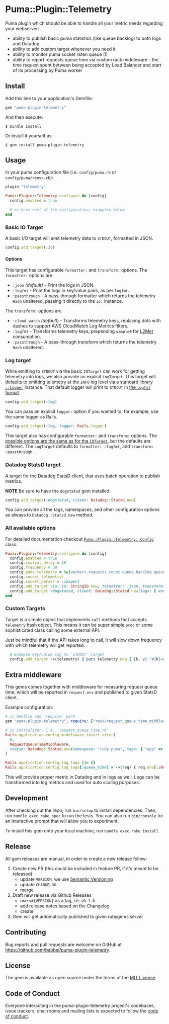 # Puma::Plugin::Telemetry

Puma plugin which should be able to handle all your metric needs regarding your webserver:

- ability to publish basic puma statistics (like queue backlog) to both logs and Datadog
- ability to add custom target whenever you need it
- ability to monitor puma socket listen queue (!)
- ability to report requests queue time via custom rack middleware - the time request spent between being accepted by Load Balancer and start of its processing by Puma worker

## Install

Add this line to your application's Gemfile:

```ruby
gem "puma-plugin-telemetry"
```

And then execute:

```console
$ bundle install
```

Or install it yourself as:

```console
$ gem install puma-plugin-telemetry
```

## Usage

In your puma configuration file (i.e. `config/puma.rb` or `config/puma/<env>.rb`):

```ruby
plugin "telemetry"

Puma::Plugin::Telemetry.configure do |config|
  config.enabled = true

  # << here rest of the configuration, examples below
end
```

### Basic IO Target

A basic I/O target will emit telemetry data to `STDOUT`, formatted in JSON.

```ruby
config.add_target(:io)
```

#### Options

This target has configurable `formatter:` and `transform:` options.
The `formatter:` options are

* `:json` _(default)_ - Print the logs in JSON.
* `:logfmt` - Print the logs in key/value pairs, as per `logfmt`.
* `:passthrough` - A pass-through formatter which returns the telemetry `Hash` unaltered, passing it directly to the `io:` instance.

The `transform:` options are

* `:cloud_watch` _(default)_ - Transforms telemetry keys, replacing dots with dashes to support AWS CloudWatch Log Metrics filters.
* `:logfmt` - Transforms telemetry keys, prepending `sample#` for [L2Met][l2met] consumption.
* `:passthrough` -  A pass-through transform which returns the telemetry `Hash` unaltered.

### Log target

While emitting to `STDOUT` via the basic `IOTarget` can work for getting telemetry into logs, we also provide an explicit `LogTarget`.
This target will defaults to emitting telemetry at the `INFO` log level via a [standard library `::Logger`][logger] instance.
That default logger will print to `STDOUT` in [the `logfmt` format][logfmt].

```ruby
config.add_target(:log)
```

You can pass an explicit `logger:` option if you wanted to, for example, use the same logger as Rails.

```ruby
config.add_target(:log, logger: Rails.logger)
```

This target also has configurable `formatter:` and `transform:` options.
The [possible options are the same as for the `IOTarget`](#options), but the defaults are different.
The `LogTarget` defaults to `formatter: :logfmt`, and `transform: :passthrough`.

[l2met]:  https://github.com/ryandotsmith/l2met "l2met - Logs to metrics"
[logfmt]: https://brandur.org/logfmt "logfmt - Structured log format"
[logger]: https://rubyapi.org/o/logger "Ruby's Logger, from the stdlib"

### Datadog StatsD target

A target for the Datadog StatsD client, that uses batch operation to publish metrics.

**NOTE** Be sure to have the `dogstatsd` gem installed.

```ruby
config.add_target(:dogstatsd, client: Datadog::Statsd.new)
```

You can provide all the tags, namespaces, and other configuration options as always to `Datadog::Statsd.new` method.

### All available options

For detailed documentation checkout [`Puma::Plugin::Telemetry::Config`](./lib/puma/plugin/telemetry/config.rb) class.

```ruby
Puma::Plugin::Telemetry.configure do |config|
  config.enabled = true
  config.initial_delay = 10
  config.frequency = 30
  config.puma_telemetry = %w[workers.requests_count queue.backlog queue.capacity]
  config.socket_telemetry!
  config.socket_parser = :inspect
  config.add_target :io, io: StringIO.new, formatter: :json, transform: :passthrough
  config.add_target :dogstatsd, client: Datadog::Statsd.new(tags: { env: ENV["RAILS_ENV"] })
end
```

### Custom Targets

Target is a simple object that implements `call` methods that accepts `telemetry` hash object. This means it can be super simple `proc` or some sophisticated class calling some external API.

Just be mindful that if the API takes long to call, it will slow down frequency with which telemetry will get reported.

```ruby
  # Example key/value log to `STDOUT` target
  config.add_target ->(telemetry) { puts telemetry.map { |k, v| "#{k}=#{v.inspect}" }.join(" ") }
```

## Extra middleware

This gems comes together with middleware for measuring request queue time, which will be reported in `request.env` and published to given StatsD client.

Example configuration:

```ruby
# in Gemfile add `require` part
gem "puma-plugin-telemetry", require: ["rack/request_queue_time_middleware"]

# in initializer, i.e. `request_queue_time.rb`
Rails.application.config.middleware.insert_after(
  0,
  RequestQueueTimeMiddleware,
  statsd: Datadog::Statsd.new(namespace: "ruby.puma", tags: { "app" => "accounts" })
)

Rails.application.config.log_tags ||= {}
Rails.application.config.log_tags[:queue_time] = ->(req) { req.env[::RequestQueueTimeMiddleware::ENV_KEY] }
```

This will provide proper metric in Datadog and in logs as well. Logs can be transformed into log metrics and used for auto scaling purposes.

## Development

After checking out the repo, run `bin/setup` to install dependencies. Then, run `bundle exec rake spec` to run the tests. You can also run `bin/console` for an interactive prompt that will allow you to experiment.

To install this gem onto your local machine, run `bundle exec rake install`.

## Release

All gem releases are manual, in order to create a new release follow:

1. Create new PR (this could be included in feature PR, if it's meant to be released)
   - update `VERSION`, we use [Semantic Versioning](https://semver.org/spec/v2.0.0.html)
   - update `CHANGELOG`
   - merge
2. Draft new release via Github Releases
   - use `v#{VERSION}` as a tag, i.e. `v0.1.0`
   - add release notes based on the Changelog
   - create
3. Gem will get automatically published to given rubygems server

## Contributing

Bug reports and pull requests are welcome on GitHub at https://github.com/babbel/puma-plugin-telemetry.

## License

The gem is available as open source under the terms of the [MIT License](https://opensource.org/licenses/MIT).

## Code of Conduct

Everyone interacting in the puma-plugin-telemetry project's codebases, issue trackers, chat rooms and mailing lists is expected to follow the [code of conduct](https://github.com/babbel/puma-plugin-telemetry/blob/master/CODE_OF_CONDUCT.md).

